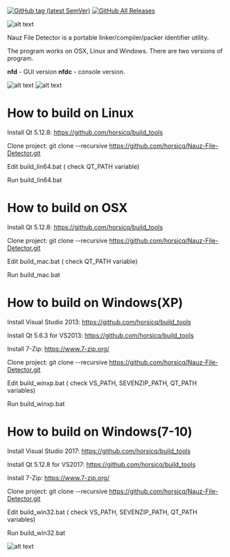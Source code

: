 [![GitHub tag (latest SemVer)](https://img.shields.io/github/tag/horsicq/Nauz-File-Detector.svg)](https://github.com/horsicq/Nauz-File-Detector/releases)
[![GitHub All Releases](https://img.shields.io/github/downloads/horsicq/Nauz-File-Detector/total.svg)](https://github.com/horsicq/Nauz-File-Detector/releases)

![alt text](https://github.com/horsicq/Nauz-File-Detector/blob/master/mascots/0.04.jpg "Mascot")

Nauz File Detector is a portable linker/compiler/packer identifier utility.

The program works on OSX, Linux and Windows.
There are two versions of  program.

**nfd** - GUI version
**nfdc** - console version.

![alt text](https://github.com/horsicq/Nauz-File-Detector/blob/master/screenshot_gui.jpg "Screenshot gui")
![alt text](https://github.com/horsicq/Nauz-File-Detector/blob/master/screenshot_console.jpg "Screenshot console")

How to build on Linux
=======

Install Qt 5.12.8: https://github.com/horsicq/build_tools

Clone project: git clone --recursive https://github.com/horsicq/Nauz-File-Detector.git

Edit build_lin64.bat ( check QT_PATH variable)

Run build_lin64.bat

How to build on OSX
=======

Install Qt 5.12.8: https://github.com/horsicq/build_tools

Clone project: git clone --recursive https://github.com/horsicq/Nauz-File-Detector.git

Edit build_mac.bat ( check QT_PATH variable)

Run build_mac.bat

How to build on Windows(XP)
=======

Install Visual Studio 2013: https://github.com/horsicq/build_tools

Install Qt 5.6.3 for VS2013: https://github.com/horsicq/build_tools

Install 7-Zip: https://www.7-zip.org/

Clone project: git clone --recursive https://github.com/horsicq/Nauz-File-Detector.git

Edit build_winxp.bat ( check VS_PATH,  SEVENZIP_PATH, QT_PATH variables)

Run build_winxp.bat

How to build on Windows(7-10)
=======

Install Visual Studio 2017: https://github.com/horsicq/build_tools

Install Qt 5.12.8 for VS2017: https://github.com/horsicq/build_tools

Install 7-Zip: https://www.7-zip.org/

Clone project: git clone --recursive https://github.com/horsicq/Nauz-File-Detector.git

Edit build_win32.bat ( check VS_PATH,  SEVENZIP_PATH, QT_PATH variables)

Run build_win32.bat

![alt text](https://github.com/horsicq/Nauz-File-Detector/blob/master/mascots/nfd.jpg "Mascot")


